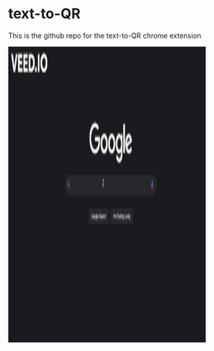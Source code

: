 # text-to-QR
 This is the github repo for the text-to-QR chrome extension

<img src='overview_img.gif' title='Video Walkthrough' width='400px' height='600px' alt='Video Walkthrough' />
